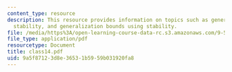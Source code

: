 ```yaml
---
content_type: resource
description: This resource provides information on topics such as generalization Bounds,
  stability, and generalization bounds using stability.
file: /media/https%3A/open-learning-course-data-rc.s3.amazonaws.com/9-520-statistical-learning-theory-and-applications-spring-2006/9a5f87123d8e36531b5959b031920fa8_class14.pdf
file_type: application/pdf
resourcetype: Document
title: class14.pdf
uid: 9a5f8712-3d8e-3653-1b59-59b031920fa8
---
```

